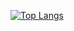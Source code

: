 [![Top Langs](https://github-readme-stats.vercel.app/api/top-langs/?username=gabrielhom&layout=compact)](https://github.com/anuraghazra/github-readme-stats)
